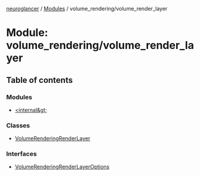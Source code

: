 [neuroglancer](../README.md) / [Modules](../modules.md) / volume\_rendering/volume\_render\_layer

# Module: volume\_rendering/volume\_render\_layer

## Table of contents

### Modules

- [&lt;internal\&gt;](volume_rendering_volume_render_layer._internal_.md)

### Classes

- [VolumeRenderingRenderLayer](../classes/volume_rendering_volume_render_layer.VolumeRenderingRenderLayer.md)

### Interfaces

- [VolumeRenderingRenderLayerOptions](../interfaces/volume_rendering_volume_render_layer.VolumeRenderingRenderLayerOptions.md)
